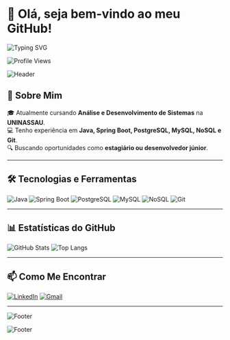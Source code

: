 # 👋 Olá, seja bem-vindo ao meu GitHub!

![Typing SVG](https://readme-typing-svg.demolab.com?font=Fira+Code&size=22&pause=1000&color=F75C7E&center=true&vCenter=true&width=500&height=50&lines=Desenvolvedor+Java+%7C+Spring+Boot;Apaixonado+por+tecnologia!;Sempre+aprendendo+novas+tecnologias!)

![Profile Views](https://visit-counter.vercel.app/counter.svg?page=seu-usuario&color=blue)

![Header](https://capsule-render.vercel.app/api?type=waving&color=gradient&height=150&section=header)

## 🚀 Sobre Mim
🎓 Atualmente cursando **Análise e Desenvolvimento de Sistemas** na **UNINASSAU**.  
💻 Tenho experiência em **Java, Spring Boot, PostgreSQL, MySQL, NoSQL e Git**.  
🔍 Buscando oportunidades como **estagiário ou desenvolvedor júnior**.  

---

## 🛠️ Tecnologias e Ferramentas

![Java](https://img.shields.io/badge/Java-ED8B00?style=for-the-badge&logo=java&logoColor=white)
![Spring Boot](https://img.shields.io/badge/Spring%20Boot-6DB33F?style=for-the-badge&logo=spring&logoColor=white)
![PostgreSQL](https://img.shields.io/badge/PostgreSQL-316192?style=for-the-badge&logo=postgresql&logoColor=white)
![MySQL](https://img.shields.io/badge/MySQL-005C84?style=for-the-badge&logo=mysql&logoColor=white)
![NoSQL](https://img.shields.io/badge/NoSQL-3E8C28?style=for-the-badge&logo=mongodb&logoColor=white)
![Git](https://img.shields.io/badge/Git-F05032?style=for-the-badge&logo=git&logoColor=white)

---

## 📊 Estatísticas do GitHub

![GitHub Stats](https://github-readme-stats.vercel.app/api?username=seu-usuario&show_icons=true&theme=radical)
![Top Langs](https://github-readme-stats.vercel.app/api/top-langs/?username=seu-usuario&layout=compact&theme=radical)

---

## 📫 Como Me Encontrar
[![LinkedIn](https://img.shields.io/badge/LinkedIn-0A66C2?style=for-the-badge&logo=linkedin&logoColor=white)](https://www.linkedin.com/in/seu-usuario)
[![Gmail](https://img.shields.io/badge/Gmail-D14836?style=for-the-badge&logo=gmail&logoColor=white)](mailto:seu-email@gmail.com)

---

![Footer](https://capsule-render.vercel.app/api?type=waving&color=gradient&height=100&section=footer)


![Footer](https://capsule-render.vercel.app/api?type=waving&color=gradient&height=100&section=footer)
